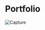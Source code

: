 # Portfolio

![Capture](https://user-images.githubusercontent.com/114384882/217655102-2c0c4f08-891d-4f5c-b2e9-4986b2ab448b.PNG)
